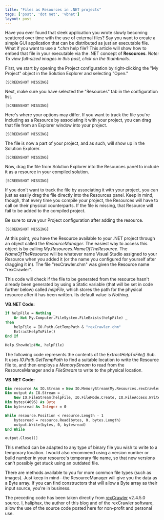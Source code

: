 ```yaml
---
title: "Files as Resources in .NET projects"
tags: ['post', 'dot net', 'vbnet']
layout: post
---
```


Have you ever found that sleek application you wrote slowly becoming
scattered over time with the use of external files? Say you want to
create a simple GUI application that can be distributed as just an
executable file. What if you want to use a *\*.chm* help file? This
article will show how to embed that file in your executable via the .NET
concept of **Resources**.<!--more--> *Note: To view full-sized images in
this post, click on the thumbnails.*

First, we start by opening the Project configuration by right-clicking
the "My Project" object in the Solution Explorer and selecting "Open."

`[SCREENSHOT MISSING]`

Next, make sure you have selected the "Resources" tab in the
configuration list.

`[SCREENSHOT MISSING]`

Here's where your options may differ. If you want to track the file
you're including as a Resource by associating it with your project, you
can drag that file from an Explorer window into your project.

`[SCREENSHOT MISSING]`

The file is now a part of your project, and as such, will show up in the
Solution Explorer.

`[SCREENSHOT MISSING]`

Now, drag the file from Solution Explorer into the Resources panel to
include it as a resource in your compiled solution.

`[SCREENSHOT MISSING]`

If you don't want to track the file by associating it with your project,
you can just as easily drag the file directly into the Resources panel.
Keep in mind, though, that every time you compile your project, the
Resources will have to call on their physical counterparts. If the file
is missing, that Resource will fail to be added to the compiled project.

Be sure to save your Project configuration after adding the resource.

`[SCREENSHOT MISSING]`

At this point, you have the Resource available to your .NET project
through an object called the *ResourceManager*. The easiest way to
access this object is by calling *My.Resources.NameOfTheResource*. The
*NameOfTheResource* will be whatever name Visual Studio assigned to your
Resource when you added it (or the name you configured for yourself
after dragging it in). The file "rexCrawler.chm" was given the Resource
name "rexCrawler".

This code will check if the file to be generated from the resource
hasn't already been generated by using a Static variable (that will be
set in code further below) called *helpFile*, which stores the path for
the physical resource after it has been written. Its default value is
*Nothing*.

**VB.NET Code:**

```vb
If helpFile = Nothing _
	Or Not My.Computer.FileSystem.FileExists(helpFile) _
Then
	helpFile = IO.Path.GetTempPath & "rexCrawler.chm"
	ExtractHelpToFile()
End If

Help.ShowHelp(Me, helpFile)
```

The following code represents the contents of the *ExtractHelpToFile()*
Sub. It uses *IO.Path.GetTempPath* to find a suitable location to write
the Resource file to, and then employs a *MemoryStream* to read from the
ResourceManager and a *FileStream* to write to the physical location.

**VB.NET Code:**

```vb
Dim resource As IO.Stream = New IO.MemoryStream(My.Resources.rexCrawler)
Dim output As IO.Stream = _
	New IO.FileStream(helpFile, IO.FileMode.Create, IO.FileAccess.Write)
Dim bytes(4096) As Byte
Dim bytesread As Integer = 0

While resource.Position < resource.Length - 1
	bytesread = resource.Read(bytes, 0, bytes.Length)
	output.Write(bytes, 0, bytesread)
End While

output.Close()]
```

This method can be adapted to any type of binary file you wish to write
to a temporary location. I would also recommend using a version number
or build number in your resource's temporary file name, so that new
versions can't possibly get stuck using an outdated file.

There are methods available to you for more common file types (such as
images). Just keep in mind--the ResourceManager will give you the data
as a Byte array. If you can find constructors that will allow a Byte
array as their input source, you're in business.

The preceding code has been taken directly from
[rexCrawler](https://sites.google.com/site/rexcrawler) v2.4.5.0 source.
I, haliphax, the author of this blog and of the rexCrawler software,
allow the use of the source code posted here for non-profit and personal
use.

